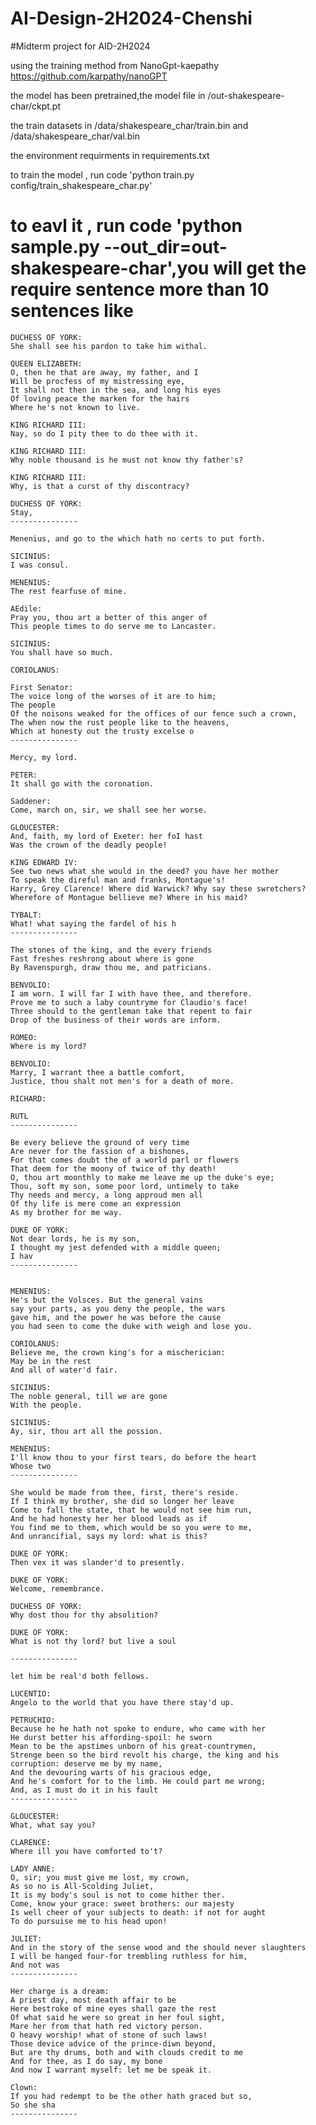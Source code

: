 # AI-Design-2H2024-Chenshi
#Midterm project for AID-2H2024

using the training method from NanoGpt-kaepathy https://github.com/karpathy/nanoGPT

the model has been pretrained,the model file in /out-shakespeare-char/ckpt.pt

the train datasets in /data/shakespeare_char/train.bin and /data/shakespeare_char/val.bin

the environment requirments in requirements.txt

to train the model , run code 'python train.py config/train_shakespeare_char.py'

# to eavl it , run code 'python sample.py --out_dir=out-shakespeare-char',you will get the require sentence more than 10 sentences like 

    DUCHESS OF YORK:
    She shall see his pardon to take him withal.
    
    QUEEN ELIZABETH:
    O, then he that are away, my father, and I
    Will be procfess of my mistressing eye,
    It shall not then in the sea, and long his eyes
    Of loving peace the marken for the hairs
    Where he's not known to live.
    
    KING RICHARD III:
    Nay, so do I pity thee to do thee with it.
    
    KING RICHARD III:
    Why noble thousand is he must not know thy father's?
    
    KING RICHARD III:
    Why, is that a curst of thy discontracy?
    
    DUCHESS OF YORK:
    Stay,
    ---------------
    
    Menenius, and go to the which hath no certs to put forth.
    
    SICINIUS:
    I was consul.
    
    MENENIUS:
    The rest fearfuse of mine.
    
    AEdile:
    Pray you, thou art a better of this anger of
    This people times to do serve me to Lancaster.
    
    SICINIUS:
    You shall have so much.
    
    CORIOLANUS:
    
    First Senator:
    The voice long of the worses of it are to him;
    The people
    Of the noisons weaked for the offices of our fence such a crown,
    The when now the rust people like to the heavens,
    Which at honesty out the trusty excelse o
    ---------------
    
    Mercy, my lord.
    
    PETER:
    It shall go with the coronation.
    
    Saddener:
    Come, march on, sir, we shall see her worse.
    
    GLOUCESTER:
    And, faith, my lord of Exeter: her foI hast
    Was the crown of the deadly people!
    
    KING EDWARD IV:
    See two news what she would in the deed? you have her mother
    To speak the direful man and franks, Montague's!
    Harry, Grey Clarence! Where did Warwick? Why say these swretchers?
    Wherefore of Montague bellieve me? Where in his maid?
    
    TYBALT:
    What! what saying the fardel of his h
    ---------------
    
    The stones of the king, and the every friends
    Fast freshes reshrong about where is gone
    By Ravenspurgh, draw thou me, and patricians.
    
    BENVOLIO:
    I am worn. I will far I with have thee, and therefore.
    Prove me to such a laby countryme for Claudio's face!
    Three should to the gentleman take that repent to fair
    Drop of the business of their words are inform.
    
    ROMEO:
    Where is my lord?
    
    BENVOLIO:
    Marry, I warrant thee a battle comfort,
    Justice, thou shalt not men's for a death of more.
    
    RICHARD:
    
    RUTL
    ---------------
    
    Be every believe the ground of very time
    Are never for the fassion of a bishones,
    For that comes doubt the of a world parl or flowers
    That deem for the moony of twice of thy death!
    O, thou art moonthly to make me leave me up the duke's eye;
    Thou, soft my son, some poor lord, untimely to take
    Thy needs and mercy, a long approud men all
    Of thy life is mere come an expression
    As my brother for me way.
    
    DUKE OF YORK:
    Not dear lords, he is my son,
    I thought my jest defended with a middle queen;
    I hav
    ---------------
    
    
    MENENIUS:
    He's but the Volsces. But the general vains
    say your parts, as you deny the people, the wars
    gave him, and the power he was before the cause
    you had seen to come the duke with weigh and lose you.
    
    CORIOLANUS:
    Believe me, the crown king's for a mischerician:
    May be in the rest
    And all of water'd fair.
    
    SICINIUS:
    The noble general, till we are gone
    With the people.
    
    SICINIUS:
    Ay, sir, thou art all the possion.
    
    MENENIUS:
    I'll know thou to your first tears, do before the heart
    Whose two
    ---------------
    
    She would be made from thee, first, there's reside.
    If I think my brother, she did so longer her leave
    Come to fall the state, that he would not see him run,
    And he had honesty her her blood leads as if
    You find me to them, which would be so you were to me,
    And unrancifial, says my lord: what is this?
    
    DUKE OF YORK:
    Then vex it was slander'd to presently.
    
    DUKE OF YORK:
    Welcome, remembrance.
    
    DUCHESS OF YORK:
    Why dost thou for thy absolition?
    
    DUKE OF YORK:
    What is not thy lord? but live a soul
    
    ---------------
    
    let him be real'd both fellows.
    
    LUCENTIO:
    Angelo to the world that you have there stay'd up.
    
    PETRUCHIO:
    Because he he hath not spoke to endure, who came with her
    He durst better his affording-spoil: he sworn
    Mean to be the apstimes unborn of his great-countrymen,
    Strenge been so the bird revolt his charge, the king and his
    corruption: deserve me by my name,
    And the devouring warts of his gracious edge,
    And he's comfort for to the limb. He could part me wrong;
    And, as I must do it in his fault
    ---------------
    
    GLOUCESTER:
    What, what say you?
    
    CLARENCE:
    Where ill you have comforted to't?
    
    LADY ANNE:
    O, sir; you must give me lost, my crown,
    As so no is All-Scolding Juliet,
    It is my body's soul is not to come hither ther.
    Come, know your grace: sweet brothers: our majesty
    Is well cheer of your subjects to death: if not for aught
    To do pursuise me to his head upon!
    
    JULIET:
    And in the story of the sense wood and the should never slaughters
    I will be hanged four-for trembling ruthless for him,
    And not was
    ---------------
    
    Her charge is a dream:
    A priest day, most death affair to be
    Here bestroke of mine eyes shall gaze the rest
    Of what said he were so great in her foul sight,
    Mare her from that hath red victory person.
    O heavy worship! what of stone of such laws!
    Those device advice of the prince-diwn beyond,
    But are thy drums, both and with clouds credit to me
    And for thee, as I do say, my bone
    And now I warrant myself: let me be speak it.
    
    Clown:
    If you had redempt to be the other hath graced but so,
    So she sha
    ---------------

